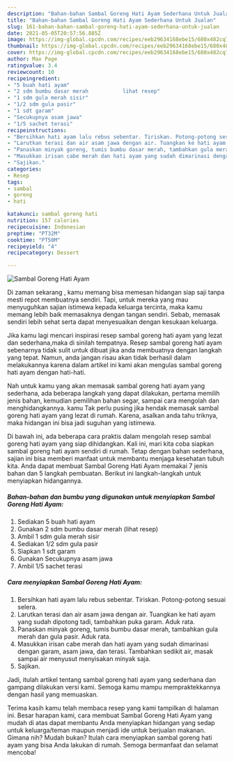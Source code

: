 ```yaml
---
description: "Bahan-bahan Sambal Goreng Hati Ayam Sederhana Untuk Jualan"
title: "Bahan-bahan Sambal Goreng Hati Ayam Sederhana Untuk Jualan"
slug: 161-bahan-bahan-sambal-goreng-hati-ayam-sederhana-untuk-jualan
date: 2021-05-05T20:57:56.885Z
image: https://img-global.cpcdn.com/recipes/eeb29634168ebe15/680x482cq70/sambal-goreng-hati-ayam-foto-resep-utama.jpg
thumbnail: https://img-global.cpcdn.com/recipes/eeb29634168ebe15/680x482cq70/sambal-goreng-hati-ayam-foto-resep-utama.jpg
cover: https://img-global.cpcdn.com/recipes/eeb29634168ebe15/680x482cq70/sambal-goreng-hati-ayam-foto-resep-utama.jpg
author: Max Page
ratingvalue: 3.4
reviewcount: 10
recipeingredient:
- "5 buah hati ayam"
- "2 sdm bumbu dasar merah           lihat resep"
- "1 sdm gula merah sisir"
- "1/2 sdm gula pasir"
- "1 sdt garam"
- "Secukupnya asam jawa"
- "1/5 sachet terasi"
recipeinstructions:
- "Bersihkan hati ayam lalu rebus sebentar. Tiriskan. Potong-potong sesuai selera."
- "Larutkan terasi dan air asam jawa dengan air. Tuangkan ke hati ayam yang sudah dipotong tadi, tambahkan puka garam. Aduk rata."
- "Panaskan minyak goreng, tumis bumbu dasar merah, tambahkan gula merah dan gula pasir. Aduk rata."
- "Masukkan irisan cabe merah dan hati ayam yang sudah dimarinasi dengan garam, asam jawa, dan terasi. Tambahkan sedikit air, masak sampai air menyusut menyisakan minyak saja."
- "Sajikan."
categories:
- Resep
tags:
- sambal
- goreng
- hati

katakunci: sambal goreng hati 
nutrition: 157 calories
recipecuisine: Indonesian
preptime: "PT32M"
cooktime: "PT50M"
recipeyield: "4"
recipecategory: Dessert

---
```



![Sambal Goreng Hati Ayam](https://img-global.cpcdn.com/recipes/eeb29634168ebe15/680x482cq70/sambal-goreng-hati-ayam-foto-resep-utama.jpg)

Di zaman  sekarang , kamu memang bisa memesan hidangan siap saji tanpa mesti repot membuatnya sendiri. Tapi, untuk mereka yang mau menyuguhkan sajian istimewa kepada keluarga tercinta, maka kamu memang lebih baik memasaknya dengan tangan sendiri. Sebab, memasak sendiri lebih sehat serta dapat menyesuaikan dengan kesukaan keluarga.

Jika kamu lagi mencari inspirasi resep sambal goreng hati ayam yang lezat dan sederhana,maka di sinilah tempatnya. Resep sambal goreng hati ayam  sebenarnya tidak sulit untuk dibuat jika anda membuatnya dengan langkah yang tepat. Namun, anda jangan risau akan tidak berhasil dalam melakukannya 
karena dalam artikel ini kami akan mengulas sambal goreng hati ayam dengan hati-hati.  



Nah untuk kamu yang akan memasak sambal goreng hati ayam yang sederhana, ada beberapa langkah yang dapat dilakukan, pertama memilih jenis bahan, kemudian pemilihan bahan segar, sampai cara mengolah dan menghidangkannya. kamu Tak perlu pusing jika hendak memasak sambal goreng hati ayam yang lezat di rumah. Karena, asalkan anda  tahu triknya, maka hidangan ini bisa jadi suguhan yang istimewa.

Di bawah ini, ada beberapa cara praktis  dalam mengolah resep sambal goreng hati ayam yang siap dihidangkan. Kali ini, mari kita coba siapkan sambal goreng hati ayam sendiri di rumah. Tetap dengan bahan sederhana, sajian ini bisa memberi manfaat untuk membantu menjaga kesehatan tubuh kita. Anda dapat membuat Sambal Goreng Hati Ayam memakai 7 jenis bahan dan 5 langkah pembuatan. Berikut ini langkah-langkah untuk menyiapkan hidangannya.

<!--inarticleads1-->

##### Bahan-bahan dan bumbu yang digunakan untuk menyiapkan Sambal Goreng Hati Ayam:

1. Sediakan 5 buah hati ayam
1. Gunakan 2 sdm bumbu dasar merah           (lihat resep)
1. Ambil 1 sdm gula merah sisir
1. Sediakan 1/2 sdm gula pasir
1. Siapkan 1 sdt garam
1. Gunakan Secukupnya asam jawa
1. Ambil 1/5 sachet terasi




<!--inarticleads2-->

##### Cara menyiapkan Sambal Goreng Hati Ayam:

1. Bersihkan hati ayam lalu rebus sebentar. Tiriskan. Potong-potong sesuai selera.
1. Larutkan terasi dan air asam jawa dengan air. Tuangkan ke hati ayam yang sudah dipotong tadi, tambahkan puka garam. Aduk rata.
1. Panaskan minyak goreng, tumis bumbu dasar merah, tambahkan gula merah dan gula pasir. Aduk rata.
1. Masukkan irisan cabe merah dan hati ayam yang sudah dimarinasi dengan garam, asam jawa, dan terasi. Tambahkan sedikit air, masak sampai air menyusut menyisakan minyak saja.
1. Sajikan.




Jadi, itulah artikel tentang  sambal goreng hati ayam  yang sederhana dan gampang dilakukan versi kami. Semoga kamu mampu mempraktekkannya dengan hasil yang memuaskan. 

Terima kasih kamu telah membaca resep yang kami tampilkan di halaman ini. Besar harapan kami, cara membuat  Sambal Goreng Hati Ayam yang mudah di atas dapat membantu Anda menyiapkan hidangan yang sedap untuk keluarga/teman maupun menjadi ide untuk berjualan makanan. Gimana nih? Mudah bukan? Itulah cara menyiapkan sambal goreng hati ayam yang bisa Anda lakukan di rumah. Semoga bermanfaat dan selamat mencoba!

